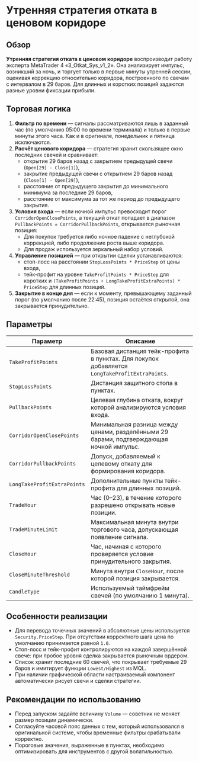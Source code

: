# Утренняя стратегия отката в ценовом коридоре

## Обзор
**Утренняя стратегия отката в ценовом коридоре** воспроизводит работу эксперта MetaTrader 4 «3_Otkat_Sys_v1_2». Она анализирует импульс, возникший за ночь, и торгует только в первые минуты утренней сессии, оценивая коррекцию относительно коридора, построенного по свечам с интервалом в 29 баров. Для длинных и коротких позиций задаются разные уровни фиксации прибыли.

## Торговая логика
1. **Фильтр по времени** — сигналы рассматриваются лишь в заданный час (по умолчанию 05:00 по времени терминала) и только в первые минуты этого часа. Как и в оригинале, понедельник и пятница исключаются.
2. **Расчёт ценового коридора** — стратегия хранит скользящее окно последних свечей и сравнивает:
   - открытие 29 баров назад с закрытием предыдущей свечи (`Open[29] - Close[1]`),
   - закрытие предыдущей свечи с открытием 29 баров назад (`Close[1] - Open[29]`),
   - расстояние от предыдущего закрытия до минимального минимума за последние 29 баров,
   - расстояние от максимума за тот же период до предыдущего закрытия.
3. **Условия входа** — если ночной импульс превосходит порог `CorridorOpenClosePoints`, а текущий откат попадает в диапазон `PullbackPoints ± CorridorPullbackPoints`, открывается рыночная позиция:
   - Для покупок требуется либо ночное падение с неглубокой коррекцией, либо продолжение роста выше коридора.
   - Для продаж используется зеркальный набор условий.
4. **Управление позицией** — при открытии сделки устанавливаются:
   - стоп-лосс на расстоянии `StopLossPoints * PriceStep` от цены входа,
   - тейк-профит на уровне `TakeProfitPoints * PriceStep` для коротких и `(TakeProfitPoints + LongTakeProfitExtraPoints) * PriceStep` для длинных позиций.
5. **Закрытие в конце дня** — если к моменту, превышающему заданный порог (по умолчанию после 22:45), позиция остаётся открытой, она закрывается принудительно.

## Параметры
| Параметр | Описание |
|----------|----------|
| `TakeProfitPoints` | Базовая дистанция тейк-профита в пунктах. Для покупок добавляется `LongTakeProfitExtraPoints`. |
| `StopLossPoints` | Дистанция защитного стопа в пунктах. |
| `PullbackPoints` | Целевая глубина отката, вокруг которой анализируются условия входа. |
| `CorridorOpenClosePoints` | Минимальная разница между ценами, разделёнными 29 барами, подтверждающая ночной импульс. |
| `CorridorPullbackPoints` | Допуск, добавляемый к целевому откату для формирования коридора. |
| `LongTakeProfitExtraPoints` | Дополнительные пункты тейк-профита для длинных позиций. |
| `TradeHour` | Час (0–23), в течение которого разрешено открывать новые позиции. |
| `TradeMinuteLimit` | Максимальная минута внутри торгового часа, допускающая появление сигнала. |
| `CloseHour` | Час, начиная с которого проверяется условие принудительного закрытия. |
| `CloseMinuteThreshold` | Минута внутри `CloseHour`, после которой позиция закрывается. |
| `CandleType` | Используемый таймфрейм свечей (по умолчанию 1 минута). |

## Особенности реализации
- Для перевода точечных значений в абсолютные цены используется `Security.PriceStep`. При отсутствии корректного шага цена по умолчанию принимается равной `1.0`.
- Стоп-лосс и тейк-профит контролируются на каждой завершённой свече: при пробое уровня сделка закрывается рыночным ордером.
- Список хранит последние 60 свечей, что покрывает требуемые 29 баров и имитирует функции `Lowest/Highest` из MQL.
- При наличии графической области настраиваемый компонент автоматически рисует свечи и сделки стратегии.

## Рекомендации по использованию
- Перед запуском задайте величину `Volume` — советник не меняет размер позиции динамически.
- Согласуйте часовой пояс данных с тем, который использовался в оригинальной системе, чтобы временные фильтры срабатывали корректно.
- Пороговые значения, выраженные в пунктах, необходимо оптимизировать для инструментов с другой волатильностью.
